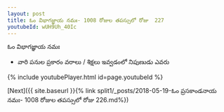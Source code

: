 ```yaml
---
layout: post
title: ఓం విభాగజ్ఞాయ నమః- 1008 రోజుల తపస్సులో రోజు  227
youtubeId: wUH9Uh_40Ic
---
```

 
 
 ఓం విభాగజ్ఞాయ నమః  
 
 -  వారి పనుల ప్రకారం వరాలు / శిక్షలు ఇవ్వడంలో నిపుణుడు ఎవరు 
 
  
 
  
 
 
 
 
 
 


{% include youtubePlayer.html id=page.youtubeId %}
 
[Next]({{ site.baseurl }}{% link  split1/_posts/2018-05-19-ఓం ప్రసకాండనాయ నమః- 1008 రోజుల తపస్సులో రోజు  226.md%})
 
